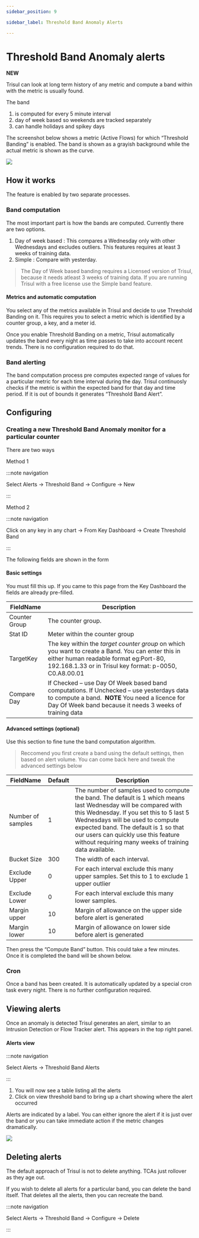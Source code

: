 ```yaml
---
sidebar_position: 9

sidebar_label: Threshold Band Anomaly Alerts

---
```


# Threshold Band Anomaly alerts

**NEW**

Trisul can look at long term history of any metric and compute a band within with the metric is usually found.

The band

1. is computed for every 5 minute interval
2. day of week based so weekends are tracked separately
3. can handle holidays and spikey days

The screenshot below shows a metric (Active Flows) for which 
“Threshold Banding” is enabled. The band is shown as a grayish 
background while the actual metric is shown as the curve.

![](image/tband1.png)

## How it works

The feature is enabled by two separate processes.

### Band computation

The most important part is how the bands are computed. Currently there are two options.

1. Day of week based : This compares a Wednesday only with other 
   Wednesdays and excludes outliers. This features requires at least 3 
   weeks of training data.
2. Simple : Compare with yesterday.

> The Day of Week based banding requires a Licensed version of Trisul, because it needs atleast 3 weeks of training data. If you are running Trisul with a free license use the Simple band feature.

#### Metrics and automatic computation

You select any of the metrics available in Trisul and decide to use 
Threshold Banding on it. This requires you to select a metric which is 
identified by a counter group, a key, and a meter id.

Once you enable Threshold Banding on a metric, Trisul automatically 
updates the band every night as time passes to take into account recent 
trends. There is no configuration required to do that.

### Band alerting

The band computation process pre computes expected range of values 
for a particular metric for each time interval during the day. Trisul 
continuosly checks if the metric is within the expected band for that 
day and time period. If it is out of bounds it generates “Threshold Band
 Alert”.

## Configuring

### Creating a new Threshold Band Anomaly monitor for a particular counter

There are two ways

Method 1

:::note navigation

Select Alerts → Threshold Band → Configure → New

:::

Method 2

:::note navigation

Click on any key in any chart → From Key Dashboard → Create Threshold Band

:::

The following fields are shown in the form

#### Basic settings

You must fill this up. If you came to this page from the Key Dashboard the fields are already pre-filled.

| FieldName     | Description                                                                                                                                                                                             |
| ------------- | ------------------------------------------------------------------------------------------------------------------------------------------------------------------------------------------------------- |
| Counter Group | The counter group.                                                                                                                                                                                      |
| Stat ID       | Meter within the counter group                                                                                                                                                                          |
| TargetKey     | The key within the *target counter group* on which you want to create a Band. You can enter this in either human readable format eg:Port-80, 192.168.1.33 or in Trisul key format: p-0050, C0.A8.00.01  |
| Compare Day   | If Checked – use Day Of Week based band computations. If Unchecked – use yesterdays data to compute a band.  **NOTE** You need a licence for Day Of Week band because it needs 3 weeks of training data |

#### Advanced settings (optional)

Use this section to fine tune the band computation algorithm.

> Reccomend you first create a band using the default settings, then based on alert volume. You can come back here and tweak the advanced settings below

| FieldName         | Default | Description                                                                                                                                                                                                                                                                                                                              |
| ----------------- | ------- | ---------------------------------------------------------------------------------------------------------------------------------------------------------------------------------------------------------------------------------------------------------------------------------------------------------------------------------------- |
| Number of samples | 1       | The number of samples used to compute the band. The default is 1 which means last Wednesday will be compared with this Wednesday. If you set this to 5 last 5 Wednesdays will be used to compute expected band. The default is 1 so that our users can quickly use this feature without requiring many weeks of training data available. |
| Bucket Size       | 300     | The width of each interval.                                                                                                                                                                                                                                                                                                              |
| Exclude Upper     | 0       | For each interval exclude this many upper samples. Set this to 1 to exclude 1 upper outlier                                                                                                                                                                                                                                              |
| Exclude Lower     | 0       | For each interval exclude this many lower samples.                                                                                                                                                                                                                                                                                       |
| Margin upper      | 10      | Margin of allowance on the upper side before alert is generated                                                                                                                                                                                                                                                                          |
| Margin lower      | 10      | Margin of allowance on lower side before alert is generated                                                                                                                                                                                                                                                                              |

Then press the “Compute Band” button. This could take a few minutes. Once it is completed the band will be shown below.

### Cron

Once a band has been created. It is automatically updated by a 
special cron task every night. There is no further configuration 
required.

## Viewing alerts

Once an anomaly is detected Trisul generates an alert, similar to an 
Intrusion Detection or Flow Tracker alert. This appears in the top right
 panel.

#### Alerts view

:::note navigation

Select Alerts → Threshold Band Alerts

:::

1. You will now see a table listing all the alerts
2. Click on view threshold band to bring up a chart showing where the alert occurred

Alerts are indicated by a label. You can either ignore the alert if 
it is just over the band or you can take immediate action if the metric 
changes dramatically.

![](image/tband3.png)

## Deleting alerts

The default approach of Trisul is not to delete anything. TCAs just rollover as they age out.

If you wish to delete all alerts for a particular band, you can 
delete the band itself. That deletes all the alerts, then you can 
recreate the band.

:::note navigation

Select Alerts → Threshold Band → Configure → Delete

:::
